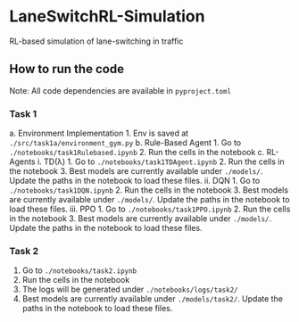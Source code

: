 # LaneSwitchRL-Simulation
RL-based simulation of lane-switching in traffic

## How to run the code
Note: All code dependencies are available in `pyproject.toml`

### Task 1
a. Environment Implementation
    1. Env is saved at `./src/task1a/environment_gym.py`
b. Rule-Based Agent
    1. Go to `./notebooks/task1Rulebased.ipynb`
    2. Run the cells in the notebook
c. RL-Agents
    i. TD(λ)
        1. Go to `./notebooks/task1TDAgent.ipynb`
        2. Run the cells in the notebook
        3. Best models are currently available under `./models/`. Update the paths in the notebook to load these files.
    ii. DQN
        1. Go to `./notebooks/task1DQN.ipynb`
        2. Run the cells in the notebook
        3. Best models are currently available under `./models/`. Update the paths in the notebook to load these files.
    iii. PPO
        1. Go to `./notebooks/task1PPO.ipynb`
        2. Run the cells in the notebook
        3. Best models are currently available under `./models/`. Update the paths in the notebook to load these files.

### Task 2
1. Go to `./notebooks/task2.ipynb`
2. Run the cells in the notebook
3. The logs will be generated under `./notebooks/logs/task2/`
4. Best models are currently available under `./models/task2/`. Update the paths in the notebook to load these files.